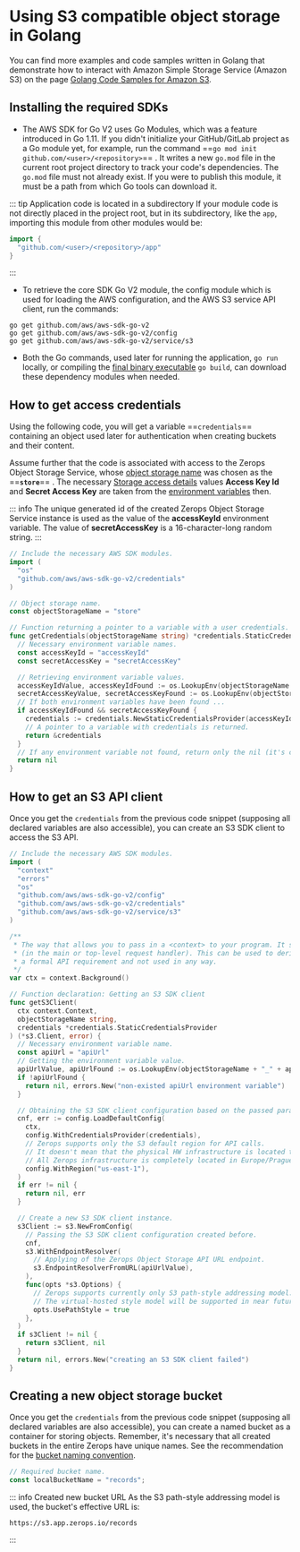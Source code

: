 # Using S3 compatible object storage in Golang

You can find more examples and code samples written in Golang that demonstrate how to interact with Amazon Simple Storage Service (Amazon S3) on the page [Golang Code Samples for Amazon S3](https://aws.github.io/aws-sdk-go-v2/docs/code-examples/s3).

## Installing the required SDKs

* The AWS SDK for Go V2 uses Go Modules, which was a feature introduced in Go 1.11. If you didn't initialize your GitHub/GitLab project as a Go module yet, for example, run the command ==`go mod init github.com/<user>/<repository>`== . It writes a new `go.mod` file in the current root project directory to track your code's dependencies. The `go.mod` file must not already exist. If you were to publish this module, it must be a path from which Go tools can download it.

<!-- markdownlint-disable DOCSMD004 -->
::: tip Application code is located in a subdirectory
If your module code is not directly placed in the project root, but in its subdirectory, like the `app`, importing this module from other modules would be:

```go
import {
  "github.com/<user>/<repository>/app"
}
```

:::
<!-- markdownlint-enable DOCSMD004 -->

* To retrieve the core SDK Go V2 module, the config module which is used for loading the AWS configuration, and the AWS S3 service API client, run the commands:

```shell
go get github.com/aws/aws-sdk-go-v2
go get github.com/aws/aws-sdk-go-v2/config
go get github.com/aws/aws-sdk-go-v2/service/s3
```

* Both the Go commands, used later for running the application, `go run` locally, or compiling the [final binary executable](/documentation/services/runtimes/golang.html#start-command) `go build`, can download these dependency modules when needed.

## How to get access credentials

Using the following code, you will get a variable ==`credentials`== containing an object used later for authentication when creating buckets and their content.

Assume further that the code is associated with access to the Zerops Object Storage Service, whose [object storage name](/documentation/services/storage/s3.html#object-storage-name) was chosen as the ==**`store`**== . The necessary [Storage access details](/documentation/services/storage/s3.html#from-local-environment) values **Access Key Id** and **Secret Access Key** are taken from the [environment variables](/documentation/environment-variables/how-to-access.html) then.

<!-- markdownlint-disable DOCSMD004 -->
::: info
The unique generated id of the created Zerops Object Storage Service instance is used as the value of the **accessKeyId** environment variable. The value of **secretAccessKey** is a 16-character-long random string.
:::
<!-- markdownlint-enable DOCSMD004 -->

```go
// Include the necessary AWS SDK modules.
import (
  "os"
  "github.com/aws/aws-sdk-go-v2/credentials"
)

// Object storage name.
const objectStorageName = "store"

// Function returning a pointer to a variable with a user credentials.
func getCredentials(objectStorageName string) *credentials.StaticCredentialsProvider {
  // Necessary environment variable names.
  const accessKeyId = "accessKeyId"
  const secretAccessKey = "secretAccessKey"

  // Retrieving environment variable values.
  accessKeyIdValue, accessKeyIdFound := os.LookupEnv(objectStorageName + "_" + accessKeyId)
  secretAccessKeyValue, secretAccessKeyFound := os.LookupEnv(objectStorageName + "_" + secretAccessKey)
  // If both environment variables have been found ...
  if accessKeyIdFound && secretAccessKeyFound {
    credentials := credentials.NewStaticCredentialsProvider(accessKeyIdValue, secretAccessKeyValue, "")
    // A pointer to a variable with credentials is returned.
    return &credentials
  }
  // If any environment variable not found, return only the nil (it's compatible with a pointer).
  return nil
}
```

## How to get an S3 API client

Once you get the `credentials` from the previous code snippet (supposing all declared variables are also accessible), you can create an S3 SDK client to access the S3 API.

```go
// Include the necessary AWS SDK modules.
import (
  "context"
  "errors"
  "os"
  "github.com/aws/aws-sdk-go-v2/config"
  "github.com/aws/aws-sdk-go-v2/credentials"
  "github.com/aws/aws-sdk-go-v2/service/s3"
)

/**
 * The way that allows you to pass in a <context> to your program. It should only be used at a high level
 * (in the main or top-level request handler). This can be used to derive other contexts. Here, it's only
 * a formal API requirement and not used in any way.
 */
var ctx = context.Background()

// Function declaration: Getting an S3 SDK client
func getS3Client(
  ctx context.Context,
  objectStorageName string,
  credentials *credentials.StaticCredentialsProvider
) (*s3.Client, error) {
  // Necessary environment variable name.
  const apiUrl = "apiUrl"
  // Getting the environment variable value.
  apiUrlValue, apiUrlFound := os.LookupEnv(objectStorageName + "_" + apiUrl)
  if !apiUrlFound {
    return nil, errors.New("non-existed apiUrl environment variable")
  }

  // Obtaining the S3 SDK client configuration based on the passed parameters.
  cnf, err := config.LoadDefaultConfig(
    ctx,
    config.WithCredentialsProvider(credentials),
    // Zerops supports only the S3 default region for API calls.
    // It doesn't mean that the physical HW infrastructure is located there also.
    // All Zerops infrastructure is completely located in Europe/Prague.
    config.WithRegion("us-east-1"),
  )
  if err != nil {
    return nil, err
  }

  // Create a new S3 SDK client instance.
  s3Client := s3.NewFromConfig(
    // Passing the S3 SDK client configuration created before.
    cnf,
    s3.WithEndpointResolver(
      // Applying of the Zerops Object Storage API URL endpoint.
      s3.EndpointResolverFromURL(apiUrlValue),
    ),
    func(opts *s3.Options) {
      // Zerops supports currently only S3 path-style addressing model.
      // The virtual-hosted style model will be supported in near future.
      opts.UsePathStyle = true
    },
  )
  if s3Client != nil {
    return s3Client, nil
  }
  return nil, errors.New("creating an S3 SDK client failed")
}
```

## Creating a new object storage bucket

Once you get the `credentials` from the previous code snippet (supposing all declared variables are also accessible), you can create a named bucket as a container for storing objects. Remember, it's necessary that all created buckets in the entire Zerops have unique names. See the recommendation for the [bucket naming convention](/documentation/services/storage/s3.html#used-technology).

```go
// Required bucket name.
const localBucketName = "records";
```

<!-- markdownlint-disable DOCSMD004 -->
::: info Created new bucket URL
As the S3 path-style addressing model is used, the bucket's effective URL is:

```url
https://s3.app.zerops.io/records
```

:::
<!-- markdownlint-enable DOCSMD004 -->

